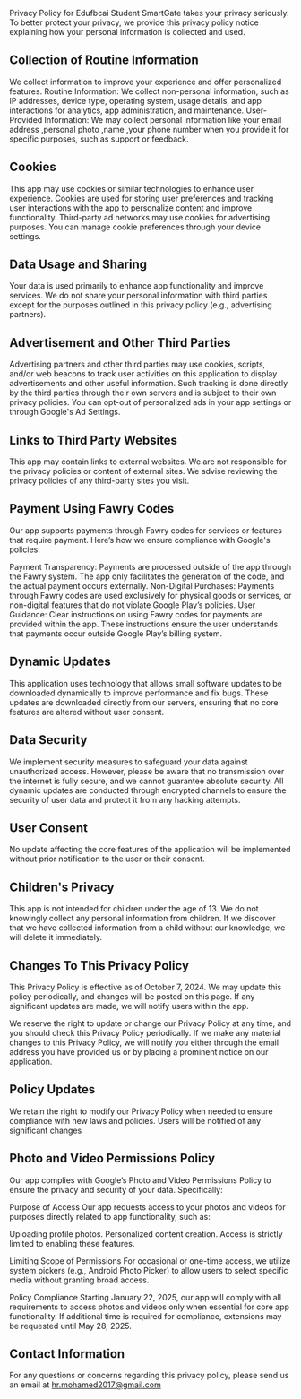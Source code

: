 Privacy Policy for Edufbcai Student
SmartGate takes your privacy seriously. To better protect your privacy, we provide this privacy policy notice explaining how your personal information is collected and used.

## Collection of Routine Information

We collect information to improve your experience and offer personalized features.
Routine Information: We collect non-personal information, such as IP addresses, device type, operating system, usage details, and app interactions for analytics, app administration, and maintenance.
User-Provided Information: We may collect personal information like your email address ,personal photo ,name ,your phone number  when you provide it for specific purposes, such as support or feedback.

## Cookies

This app may use cookies or similar technologies to enhance user experience. Cookies are used for storing user preferences and tracking user interactions with the app to personalize content and improve functionality. Third-party ad networks may use cookies for advertising purposes. You can manage cookie preferences through your device settings.



##  Data Usage and Sharing

Your data is used primarily to enhance app functionality and improve services. We do not share your personal information with third parties except for the purposes outlined in this privacy policy (e.g., advertising partners).

## Advertisement and Other Third Parties

Advertising partners and other third parties may use cookies, scripts, and/or web beacons to track user activities on this application to display advertisements and other useful information. Such tracking is done directly by the third parties through their own servers and is subject to their own privacy policies. You can opt-out of personalized ads in your app settings or through Google's Ad Settings.

## Links to Third Party Websites

This app may contain links to external websites. We are not responsible for the privacy policies or content of external sites. We advise reviewing the privacy policies of any third-party sites you visit.

## Payment Using Fawry Codes
Our app supports payments through Fawry codes for services or features that require payment. Here’s how we ensure compliance with Google's policies:

Payment Transparency: Payments are processed outside of the app through the Fawry system. The app only facilitates the generation of the code, and the actual payment occurs externally.
Non-Digital Purchases: Payments through Fawry codes are used exclusively for physical goods or services, or non-digital features that do not violate Google Play’s policies.
User Guidance: Clear instructions on using Fawry codes for payments are provided within the app. These instructions ensure the user understands that payments occur outside Google Play’s billing system.

##  Dynamic Updates

This application uses technology that allows small software updates to be downloaded dynamically to improve performance and fix bugs. These updates are downloaded directly from our servers, ensuring that no core features are altered without user consent.

##  Data Security

We implement security measures to safeguard your data against unauthorized access. However, please be aware that no transmission over the internet is fully secure, and we cannot guarantee absolute security.
All dynamic updates are conducted through encrypted channels to ensure the security of user data and protect it from any hacking attempts.

##  User Consent

No update affecting the core features of the application will be implemented without prior notification to the user or their consent.

## Children's Privacy
This app is not intended for children under the age of 13. We do not knowingly collect any personal information from children. If we discover that we have collected information from a child without our knowledge, we will delete it immediately.

## Changes To This Privacy Policy

This Privacy Policy is effective as of October 7, 2024. We may update this policy periodically, and changes will be posted on this page. If any significant updates are made, we will notify users within the app.

We reserve the right to update or change our Privacy Policy at any time, and you should check this Privacy Policy periodically. If we make any material changes to this Privacy Policy, we will notify you either through the email address you have provided us or by placing a prominent notice on our application.

## Policy Updates

We retain the right to modify our Privacy Policy when needed to ensure compliance with new laws and policies. Users will be notified of any significant changes


## Photo and Video Permissions Policy

Our app complies with Google’s Photo and Video Permissions Policy to ensure the privacy and security of your data. Specifically:

Purpose of Access
Our app requests access to your photos and videos for purposes directly related to app functionality, such as:

Uploading profile photos.
Personalized content creation.
Access is strictly limited to enabling these features.

Limiting Scope of Permissions
For occasional or one-time access, we utilize system pickers (e.g., Android Photo Picker) to allow users to select specific media without granting broad access.

Policy Compliance
Starting January 22, 2025, our app will comply with all requirements to access photos and videos only when essential for core app functionality. If additional time is required for compliance, extensions may be requested until May 28, 2025.


## Contact Information

For any questions or concerns regarding this privacy policy, please send us an email at hr.mohamed2017@gmail.com
